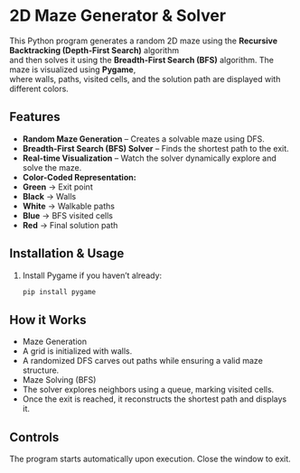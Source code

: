 # 2D Maze Generator & Solver  

This Python program generates a random 2D maze using the **Recursive Backtracking (Depth-First Search)** algorithm  
and then solves it using the **Breadth-First Search (BFS)** algorithm. The maze is visualized using **Pygame**,  
where walls, paths, visited cells, and the solution path are displayed with different colors.  

## Features  
-  **Random Maze Generation** – Creates a solvable maze using DFS.  
-  **Breadth-First Search (BFS) Solver** – Finds the shortest path to the exit.  
-  **Real-time Visualization** – Watch the solver dynamically explore and solve the maze.  
-  **Color-Coded Representation:**  
  -  **Green** → Exit point  
  -  **Black** → Walls  
  -  **White** → Walkable paths  
  -  **Blue** → BFS visited cells  
  -  **Red** → Final solution path  

## Installation & Usage  
1. Install Pygame if you haven’t already:  
   ```bash
   pip install pygame
## How it Works
-  Maze Generation
  - A grid is initialized with walls.
  - A randomized DFS carves out paths while ensuring a valid maze structure.
-  Maze Solving (BFS)
  - The solver explores neighbors using a queue, marking visited cells.
  - Once the exit is reached, it reconstructs the shortest path and displays it.
## Controls
The program starts automatically upon execution. Close the window to exit.
